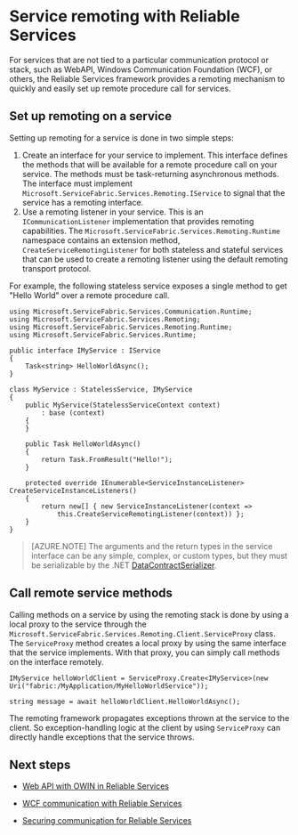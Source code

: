 <properties
    pageTitle="Service remoting in Service Fabric | Azure"
    description="Service Fabric remoting allows clients and services to communicate with services by using a remote procedure call."
    services="service-fabric"
    documentationcenter=".net"
    author="vturecek"
    manager="timlt"
    editor="BharatNarasimman" />
<tags
    ms.assetid="abfaf430-fea0-4974-afba-cfc9f9f2354b"
    ms.service="service-fabric"
    ms.devlang="dotnet"
    ms.topic="article"
    ms.tgt_pltfrm="na"
    ms.workload="required"
    ms.date="02/10/2017"
    wacn.date=""
    ms.author="vturecek" />

# Service remoting with Reliable Services
For services that are not tied to a particular communication protocol or stack, such as WebAPI, Windows Communication Foundation (WCF), or others, the Reliable Services framework provides a remoting mechanism to quickly and easily set up remote procedure call for services.

## Set up remoting on a service
Setting up remoting for a service is done in two simple steps:

1. Create an interface for your service to implement. This interface defines the methods that will be available for a remote procedure call on your service. The methods must be task-returning asynchronous methods. The interface must implement `Microsoft.ServiceFabric.Services.Remoting.IService` to signal that the service has a remoting interface.
2. Use a remoting listener in your service. This is an `ICommunicationListener` implementation that provides remoting capabilities. The `Microsoft.ServiceFabric.Services.Remoting.Runtime` namespace contains an extension method, 
`CreateServiceRemotingListener` for both stateless and stateful services that can be used to create a remoting listener using the default remoting transport protocol.

For example, the following stateless service exposes a single method to get "Hello World" over a remote procedure call.


	using Microsoft.ServiceFabric.Services.Communication.Runtime;
	using Microsoft.ServiceFabric.Services.Remoting;
	using Microsoft.ServiceFabric.Services.Remoting.Runtime;
	using Microsoft.ServiceFabric.Services.Runtime;

	public interface IMyService : IService
	{
	    Task<string> HelloWorldAsync();
	}

	class MyService : StatelessService, IMyService
	{
	    public MyService(StatelessServiceContext context)
	        : base (context)
	    {
	    }

	    public Task HelloWorldAsync()
	    {
	        return Task.FromResult("Hello!");
	    }

	    protected override IEnumerable<ServiceInstanceListener> CreateServiceInstanceListeners()
	    {
	        return new[] { new ServiceInstanceListener(context => 
	            this.CreateServiceRemotingListener(context)) };
	    }
	}

> [AZURE.NOTE] The arguments and the return types in the service interface can be any simple, complex, or custom types, but they must be serializable by the .NET [DataContractSerializer](https://msdn.microsoft.com/zh-cn/library/ms731923.aspx).


## Call remote service methods
Calling methods on a service by using the remoting stack is done by using a local proxy to the service through the `Microsoft.ServiceFabric.Services.Remoting.Client.ServiceProxy` class. The `ServiceProxy` method creates a local proxy by using the same interface that the service implements. With that proxy, you can simply call methods on the interface remotely.




	IMyService helloWorldClient = ServiceProxy.Create<IMyService>(new Uri("fabric:/MyApplication/MyHelloWorldService"));

	string message = await helloWorldClient.HelloWorldAsync();



The remoting framework propagates exceptions thrown at the service to the client. So exception-handling logic at the client by using `ServiceProxy` can directly handle exceptions that the service throws.

## Next steps

* [Web API with OWIN in Reliable Services](/documentation/articles/service-fabric-reliable-services-communication-webapi/)

* [WCF communication with Reliable Services](/documentation/articles/service-fabric-reliable-services-communication-wcf/)

* [Securing communication for Reliable Services](/documentation/articles/service-fabric-reliable-services-secure-communication/)
